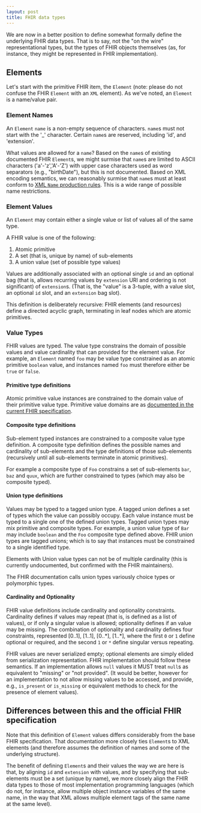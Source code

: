 ```yaml
---
layout: post
title: FHIR data types
---
```


We are now in a better position to define somewhat formally define the underlying FHIR data types. That is to say, not the "on the wire" representational types, but the types of FHIR objects themselves (as, for instance, they might be represented in FHIR implementation).

## Elements

Let's start with the primitive FHIR item, the `Element` (note: please do not confuse the FHIR `Element` with an `XML` element). As we've noted, an `Element` is a name/value pair.

### Element Names

An `Element` `name` is a non-empty sequence of characters. `name`s must not start with the '_' character. Certain `name`s are reserved, including 'id', and 'extension'.

What values are allowed for a `name`? Based on the `name`s of existing documented FHIR `Element`s, we might surmise that `name`s are limited to ASCII characters ('a'-'z','A'-'Z') with upper case characters used as word separators (e.g., "birthDate"), but this is not documented. Based on XML encoding semantics, we can reasonably surmise that `name`s must at least conform to [XML `Name` production rules](http://www.w3.org/TR/REC-xml/#NT-Name). This is a wide range of possible name restrictions.

### Element Values

An `Element` may contain either a single value or list of values all of the same type.

A FHIR value is one of the following:

1. Atomic primitive
2. A set (that is, unique by name) of sub-elements
3. A union value (set of possible type values)

Values are additionally associated with an optional single `id` and an optional bag (that is, allows recurring values by `extension` URI and ordering is not significant) of `extension`s. (That is, the "value" is a 3-tuple, with a value slot, an optional `id` slot, and an `extension` bag slot).

This definition is deliberately recursive: FHIR elements (and resources) define a directed acyclic graph, terminating in leaf nodes which are atomic primitives.

### Value Types

FHIR values are typed. The value type constrains the domain of possible values and value cardinality that can provided for the element value. For example, an `Element` named `foo` may be value type constrained as an atomic primitive `boolean` value, and instances named `foo` must therefore either be `true` or `false`.

#### Primitive type definitions

Atomic primitive value instances are constrained to the domain value of their primitive value type. Primitive value domains are as [documented in the current FHIR specification](https://hl7-fhir.github.io/datatypes.html#1.19.0.1).

#### Composite type definitions

Sub-element typed instances are constrained to a composite value type definition. A composite type definition defines the possible names and cardinality of sub-elements and the type definitions of those sub-elements (recursively until all sub-elements terminate in atomic primitives).

For example a composite type of `Foo` constrains a set of sub-elements `bar`, `baz` and `quux`, which are further constrained to types (which may also be composite typed).

#### Union type definitions

Values may be typed to a tagged union type. A tagged union defines a set of types which the value can possibly occupy. Each value instance must be typed to a single one of the defined union types. Tagged union types may mix primitive and composite types. For example, a union value type of `Bar` may include `boolean` and the `Foo` composite type defined above. FHIR union types are tagged unions; which is to say that instances must be constrained to a single identified type.

Elements with Union value types can not be of multiple cardinality (this is currently undocumented, but confirmed with the FHIR maintainers).

The FHIR documentation calls union types variously choice types or polymorphic types.

#### Cardinality and Optionality

FHIR value definitions include cardinality and optionality constraints. Cardinality defines if values may repeat (that is, is defined as a list of values), or if only a singular value is allowed; optionality defines if an value may be missing. The combination of optionality and cardinality defines four constraints, represented \[0..1\], \[1..1\], \[0..\*\], \[1..\*\], where the first `0` or `1` define optional or required, and the second `1` or `*` define singular versus repeating.

FHIR values are never serialized empty; optional elements are simply elided from serialization representation. FHIR implementation should follow these semantics. If an implementation allows `null` values it MUST treat `null`s as equivalent to "missing" or "not provided". (It would be better, however for an implementation to not allow missing values to be accessed, and provide, e.g., `is_present` or `is_missing` or equivalent methods to check for the presence of element values).

## Differences between this and the official FHIR specification

Note that this definition of `Element` values differs considerably from the base FHIR specification. That documentation more closely ties `Element`s to XML elements (and therefore assumes the definition of names and some of the underlying structure).

The benefit of defining `Element`s and their values the way we are here is that, by aligning `id` and `extension` with values, and by specifying that sub-elements must be a set (unique by name), we more closely align the FHIR data types to those of most implementation programming languages (which do not, for instance, allow multiple object instance variables of the same name, in the way that XML allows multiple element tags of the same name at the same level).